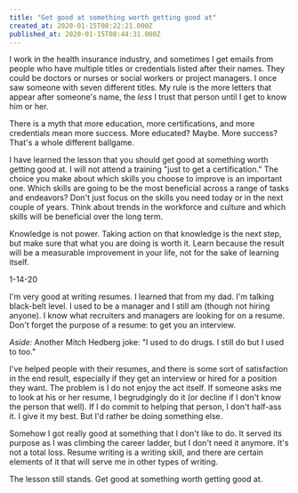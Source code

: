 ```yaml
---
title: "Get good at something worth getting good at"
created_at: 2020-01-15T08:22:21.000Z
published_at: 2020-01-15T08:44:31.000Z
---
```

I work in the health insurance industry, and sometimes I get emails from people who have multiple titles or credentials listed after their names. They could be doctors or nurses or social workers or project managers. I once saw someone with seven different titles. My rule is the more letters that appear after someone's name, the _less_ I trust that person until I get to know him or her.

There is a myth that more education, more certifications, and more credentials mean more success. More educated? Maybe. More success? That's a whole different ballgame.

I have learned the lesson that you should get good at something worth getting good at. I will not attend a training "just to get a certification." The choice you make about which skills you choose to improve is an important one. Which skills are going to be the most beneficial across a range of tasks and endeavors? Don't just focus on the skills you need today or in the next couple of years. Think about trends in the workforce and culture and which skills will be beneficial over the long term. 

Knowledge is not power. Taking action on that knowledge is the next step, but make sure that what you are doing is worth it. Learn because the result will be a measurable improvement in your life, not for the sake of learning itself.

1-14-20

I'm very good at writing resumes. I learned that from my dad. I'm talking black-belt level. I used to be a manager and I still am (though not hiring anyone). I know what recruiters and managers are looking for on a resume. Don't forget the purpose of a resume: to get you an interview.

_Aside:_ Another Mitch Hedberg joke: "I used to do drugs. I still do but I used to too."

I've helped people with their resumes, and there is some sort of satisfaction in the end result, especially if they get an interview or hired for a position they want. The problem is I do not enjoy the act itself. If someone asks me to look at his or her resume, I begrudgingly do it (or decline if I don't know the person that well). If I do commit to helping that person, I don't half-ass it. I give it my best. But I'd rather be doing something else.

Somehow I got really good at something that I don't like to do. It served its purpose as I was climbing the career ladder, but I don't need it anymore. It's not a total loss. Resume writing is a writing skill, and there are certain elements of it that will serve me in other types of writing.

The lesson still stands. Get good at something worth getting good at.
